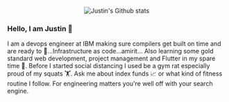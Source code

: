 <p align="center">
<img alt="Justin's Github stats" src="https://github-readme-stats.vercel.app/api?username=justinjk007&show_icons=true&theme=dark&count_private=true&hide=contribs,stars&custom_title=Justin's%20Github%20stats!" />
</p>

### Hello, I am Justin 👋

I am a devops engineer at IBM making sure compilers get built on time and are ready to 🚢...Infrastructure as code...amirit... Also learning some gold standard web development, project management and Flutter in my spare time 🌱. Before I started social distancing I used be a gym rat especially proud of my squats 🏋️. Ask me about index funds 📈 or what kind of fitness routine I follow. For engineering matters you're well off with your search engine.

<!--
**justinjk007/justinjk007** is a ✨ _special_ ✨ repository because its `README.md` (this file) appears on your GitHub profile.

Here are some ideas to get you started:

- 🔭 I’m currently working on ...
- 🌱 I’m currently learning ...
- 👯 I’m looking to collaborate on ...
- 🤔 I’m looking for help with ...
- 💬 Ask me about ...
- 📫 How to reach me: ...
- 😄 Pronouns: ...
- ⚡ Fun fact: ...
-->
